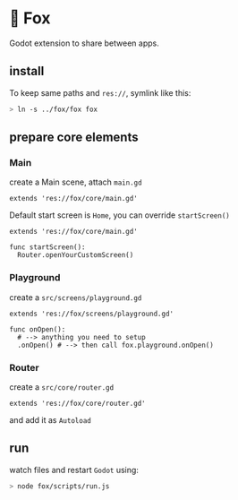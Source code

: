 # 🦊 Fox

Godot extension to share between apps.

## install

To keep same paths and `res://`, symlink like this:

```sh
> ln -s ../fox/fox fox
```

## prepare core elements

### Main

create a Main scene, attach `main.gd`

```gdscript
extends 'res://fox/core/main.gd'
```

Default start screen is `Home`, you can override `startScreen()`

```gdscript
extends 'res://fox/core/main.gd'

func startScreen():
  Router.openYourCustomScreen()
```

### Playground

create a `src/screens/playground.gd`

```gdscript
extends 'res://fox/screens/playground.gd'

func onOpen():
  # --> anything you need to setup
  .onOpen() # --> then call fox.playground.onOpen()
```

### Router

create a `src/core/router.gd`

```gdscript
extends 'res://fox/core/router.gd'
```

and add it as `Autoload`

## run

watch files and restart `Godot` using:

```sh
> node fox/scripts/run.js
```
